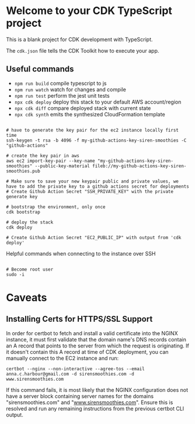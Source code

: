# Welcome to your CDK TypeScript project

This is a blank project for CDK development with TypeScript.

The `cdk.json` file tells the CDK Toolkit how to execute your app.

## Useful commands

* `npm run build`   compile typescript to js
* `npm run watch`   watch for changes and compile
* `npm run test`    perform the jest unit tests
* `npx cdk deploy`  deploy this stack to your default AWS account/region
* `npx cdk diff`    compare deployed stack with current state
* `npx cdk synth`   emits the synthesized CloudFormation template


```shell

# have to generate the key pair for the ec2 instance locally first time
ssh-keygen -t rsa -b 4096 -f my-github-actions-key-siren-smoothies -C "github-actions"

# create the key pair in aws
aws ec2 import-key-pair --key-name "my-github-actions-key-siren-smoothies" --public-key-material fileb://my-github-actions-key-siren-smoothies.pub

# Make sure to save your new keypair public and private values, we have to add the private key to a github actions secret for deployments
# Create Github Action Secret "SSH_PRIVATE_KEY" with the private generate key

# bootstrap the environment, only once
cdk bootstrap

# deploy the stack
cdk deploy

# Create Github Action Secret "EC2_PUBLIC_IP" with output from 'cdk deploy'
```

Helpful commands when connecting to the instance over SSH
```shell

# Become root user
sudo -i
```

# Caveats
## Installing Certs for HTTPS/SSL Support
In order for certbot to fetch and install a valid certificate into the NGINX instance, it must first validate that the 
domain name's DNS records contain an A record that points to the server from which the request is originating.
If it doesn't contain this A record at time of CDK deployment, you can manually connect to the EC2 instance and run:
```shell
certbot --nginx --non-interactive --agree-tos --email anna.c.harbour@gmail.com -d sirensmoothies.com -d www.sirensmoothies.com
```
If this command fails, it is most likely that the NGINX configuration does not have a server block containing server names
for the domains "sirensmoothies.com" and "www.sirensmoothies.com". Ensure this is resolved and run any remaining instructions
from the previous certbot CLI output.